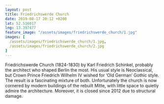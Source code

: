 ```yaml
---
layout: post
title: Friedrichswerde Church
date: 2019-08-17 20:12 +0200
lat: 52.516017
lng: 13.397477
feature_image: "/assets/images/friedrichswerde_church/1.jpg"
images: [
  /assets/images/friedrichswerde_church/1.jpg,
  /assets/images/friedrichswerde_church/2.jpg
]
---
```


Friedrichswerde Church (1824-1830) by Karl Friedrich Schinkel, probably the architect who shaped Berlin the most. His usual style is Neoclassical, but Crown Prince Friedrich Wilhelm IV wished for ‘Old German’ Gothic style. The result is a fascinating mixture of both. Unfortunately the church is now cornered by modern buildings of the rebuilt Mitte, with little space to quietly admire the architecture. Moreover, it is closed since 2012 due to structural damage.
